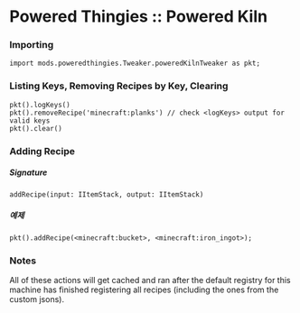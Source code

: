 # Powered Thingies :: Powered Kiln

### Importing
```zenscript
import mods.poweredthingies.Tweaker.poweredKilnTweaker as pkt;
```

### Listing Keys, Removing Recipes by Key, Clearing
```zenscript
pkt().logKeys()
pkt().removeRecipe('minecraft:planks') // check <logKeys> output for valid keys
pkt().clear()
```

### Adding Recipe
##### Signature
```zenscript
addRecipe(input: IItemStack, output: IItemStack)
```
##### 예제
```zenscript
pkt().addRecipe(<minecraft:bucket>, <minecraft:iron_ingot>);
```

### Notes
All of these actions will get cached and ran after the default registry for this machine has finished registering all recipes (including the ones from the custom jsons).
